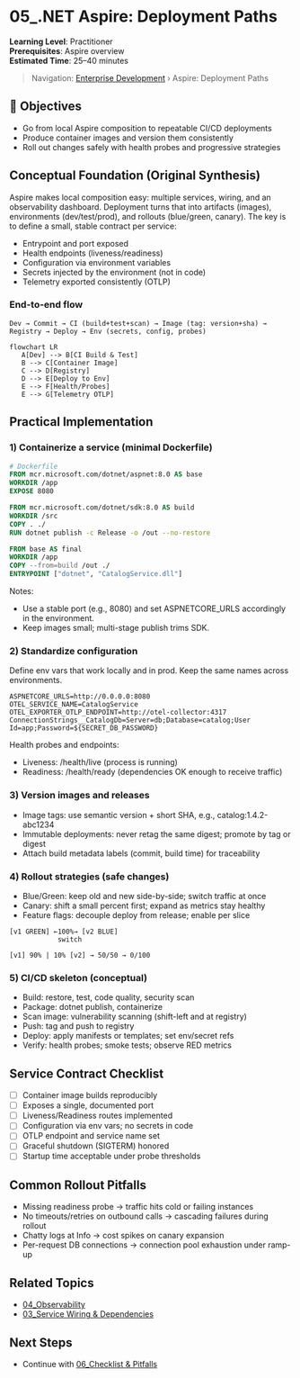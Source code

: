 # 05_.NET Aspire: Deployment Paths

**Learning Level**: Practitioner  
**Prerequisites**: Aspire overview  
**Estimated Time**: 25–40 minutes

> Navigation: [Enterprise Development](./README.md) › Aspire: Deployment Paths

## 🎯 Objectives

- Go from local Aspire composition to repeatable CI/CD deployments
- Produce container images and version them consistently
- Roll out changes safely with health probes and progressive strategies

## Conceptual Foundation (Original Synthesis)

Aspire makes local composition easy: multiple services, wiring, and an observability dashboard. Deployment turns that into artifacts (images), environments (dev/test/prod), and rollouts (blue/green, canary). The key is to define a small, stable contract per service:

- Entrypoint and port exposed
- Health endpoints (liveness/readiness)
- Configuration via environment variables
- Secrets injected by the environment (not in code)
- Telemetry exported consistently (OTLP)

### End-to-end flow

```text
Dev → Commit → CI (build+test+scan) → Image (tag: version+sha) → Registry → Deploy → Env (secrets, config, probes)
```

```mermaid
flowchart LR
   A[Dev] --> B[CI Build & Test]
   B --> C[Container Image]
   C --> D[Registry]
   D --> E[Deploy to Env]
   E --> F[Health/Probes]
   E --> G[Telemetry OTLP]
```

## Practical Implementation

### 1) Containerize a service (minimal Dockerfile)

```dockerfile
# Dockerfile
FROM mcr.microsoft.com/dotnet/aspnet:8.0 AS base
WORKDIR /app
EXPOSE 8080

FROM mcr.microsoft.com/dotnet/sdk:8.0 AS build
WORKDIR /src
COPY . ./
RUN dotnet publish -c Release -o /out --no-restore

FROM base AS final
WORKDIR /app
COPY --from=build /out ./
ENTRYPOINT ["dotnet", "CatalogService.dll"]
```

Notes:

- Use a stable port (e.g., 8080) and set ASPNETCORE_URLS accordingly in the environment.
- Keep images small; multi-stage publish trims SDK.

### 2) Standardize configuration

Define env vars that work locally and in prod. Keep the same names across environments.

```text
ASPNETCORE_URLS=http://0.0.0.0:8080
OTEL_SERVICE_NAME=CatalogService
OTEL_EXPORTER_OTLP_ENDPOINT=http://otel-collector:4317
ConnectionStrings__CatalogDb=Server=db;Database=catalog;User Id=app;Password=${SECRET_DB_PASSWORD}
```

Health probes and endpoints:

- Liveness: /health/live (process is running)
- Readiness: /health/ready (dependencies OK enough to receive traffic)

### 3) Version images and releases

- Image tags: use semantic version + short SHA, e.g., catalog:1.4.2-abc1234
- Immutable deployments: never retag the same digest; promote by tag or digest
- Attach build metadata labels (commit, build time) for traceability

### 4) Rollout strategies (safe changes)

- Blue/Green: keep old and new side-by-side; switch traffic at once
- Canary: shift a small percent first; expand as metrics stay healthy
- Feature flags: decouple deploy from release; enable per slice

```text
[v1 GREEN] ←100%→ [v2 BLUE]
            switch

[v1] 90% | 10% [v2] → 50/50 → 0/100
```

### 5) CI/CD skeleton (conceptual)

- Build: restore, test, code quality, security scan
- Package: dotnet publish, containerize
- Scan image: vulnerability scanning (shift-left and at registry)
- Push: tag and push to registry
- Deploy: apply manifests or templates; set env/secret refs
- Verify: health probes; smoke tests; observe RED metrics

## Service Contract Checklist

- [ ] Container image builds reproducibly
- [ ] Exposes a single, documented port
- [ ] Liveness/Readiness routes implemented
- [ ] Configuration via env vars; no secrets in code
- [ ] OTLP endpoint and service name set
- [ ] Graceful shutdown (SIGTERM) honored
- [ ] Startup time acceptable under probe thresholds

## Common Rollout Pitfalls

- Missing readiness probe → traffic hits cold or failing instances
- No timeouts/retries on outbound calls → cascading failures during rollout
- Chatty logs at Info → cost spikes on canary expansion
- Per-request DB connections → connection pool exhaustion under ramp-up

## Related Topics

- [04_Observability](./04_DotNet-Aspire-Observability.md)
- [03_Service Wiring & Dependencies](./03_DotNet-Aspire-Service-Wiring-and-Dependencies.md)

## Next Steps

- Continue with [06_Checklist & Pitfalls](./06_DotNet-Aspire-Checklist-and-Pitfalls.md)
